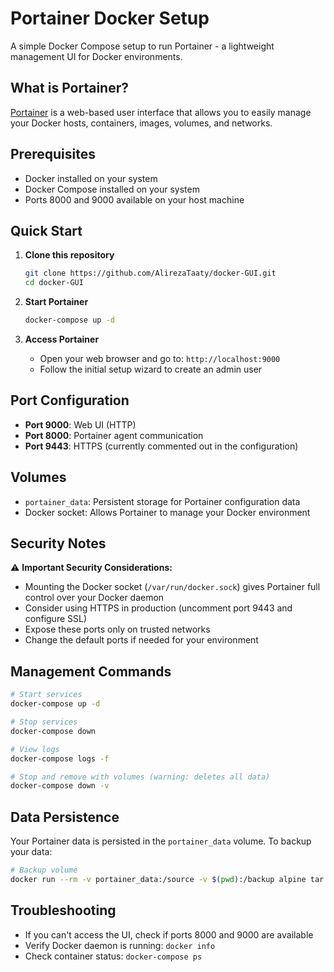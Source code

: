 # Portainer Docker Setup

A simple Docker Compose setup to run Portainer - a lightweight management UI for Docker environments.

## What is Portainer?

[Portainer](https://www.portainer.io/) is a web-based user interface that allows you to easily manage your Docker hosts, containers, images, volumes, and networks.

## Prerequisites

- Docker installed on your system
- Docker Compose installed on your system
- Ports 8000 and 9000 available on your host machine

## Quick Start

1. **Clone this repository**
   ```bash
   git clone https://github.com/AlirezaTaaty/docker-GUI.git
   cd docker-GUI
   ```

2. **Start Portainer**
   ```bash
   docker-compose up -d
   ```

3. **Access Portainer**
   - Open your web browser and go to: `http://localhost:9000`
   - Follow the initial setup wizard to create an admin user

## Port Configuration

- **Port 9000**: Web UI (HTTP)
- **Port 8000**: Portainer agent communication
- **Port 9443**: HTTPS (currently commented out in the configuration)

## Volumes

- `portainer_data`: Persistent storage for Portainer configuration data
- Docker socket: Allows Portainer to manage your Docker environment

## Security Notes

⚠️ **Important Security Considerations:**

- Mounting the Docker socket (`/var/run/docker.sock`) gives Portainer full control over your Docker daemon
- Consider using HTTPS in production (uncomment port 9443 and configure SSL)
- Expose these ports only on trusted networks
- Change the default ports if needed for your environment

## Management Commands

```bash
# Start services
docker-compose up -d

# Stop services
docker-compose down

# View logs
docker-compose logs -f

# Stop and remove with volumes (warning: deletes all data)
docker-compose down -v
```

## Data Persistence

Your Portainer data is persisted in the `portainer_data` volume. To backup your data:

```bash
# Backup volume
docker run --rm -v portainer_data:/source -v $(pwd):/backup alpine tar czf /backup/portainer_backup.tar.gz -C /source ./
```

## Troubleshooting

- If you can't access the UI, check if ports 8000 and 9000 are available
- Verify Docker daemon is running: `docker info`
- Check container status: `docker-compose ps`
